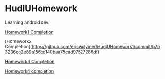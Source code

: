 # HudlUHomework

Learning android dev.

[Homework1 Completion](https://github.com/ericwclymer/HudlUHomework1/tree/4859d31eedb2e2fb5d1ff36e93487551fa663a64)

[Homework2 Completion[(https://github.com/ericwclymer/HudlUHomework1/commit/b7b3236ec2e89a156ee140baa75cad97527286df)

[Homework3 Completion]()

[Homework4 completion]()
